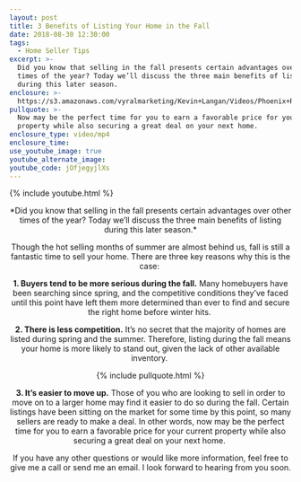 ```yaml
---
layout: post
title: 3 Benefits of Listing Your Home in the Fall
date: 2018-08-30 12:30:00
tags:
  - Home Seller Tips
excerpt: >-
  Did you know that selling in the fall presents certain advantages over other
  times of the year? Today we’ll discuss the three main benefits of listing
  during this later season.
enclosure: >-
  https://s3.amazonaws.com/vyralmarketing/Kevin+Langan/Videos/Phoenix+Real+Estate+Agent+-+Reasons+to+Sell+in+the+Fall.mp4
pullquote: >-
  Now may be the perfect time for you to earn a favorable price for your current
  property while also securing a great deal on your next home.
enclosure_type: video/mp4
enclosure_time:
use_youtube_image: true
youtube_alternate_image:
youtube_code: jOfjegyjlXs
---
```


{% include youtube.html %}

<center>*Did you know that selling in the fall presents certain advantages over other times of the year? Today we’ll discuss the three main benefits of listing during this later season.*<center>

Though the hot selling months of summer are almost behind us, fall is still a fantastic time to sell your home. There are three key reasons why this is the case:&nbsp;

**1. Buyers tend to be more serious during the fall.** Many homebuyers have been searching since spring, and the competitive conditions they’ve faced until this point have left them more determined than ever to find and secure the right home before winter hits.&nbsp;

**2. There is less competition.** It’s no secret that the majority of homes are listed during spring and the summer. Therefore, listing during the fall means your home is more likely to stand out, given the lack of other available inventory.&nbsp;

{% include pullquote.html %}

**3. It’s easier to move up.** Those of you who are looking to sell in order to move on to a larger home may find it easier to do so during the fall. Certain listings have been sitting on the market for some time by this point, so many sellers are ready to make a deal. In other words, now may be the perfect time for you to earn a favorable price for your current property while also securing a great deal on your next home.&nbsp;

If you have any other questions or would like more information, feel free to give me a call or send me an email. I look forward to hearing from you soon.